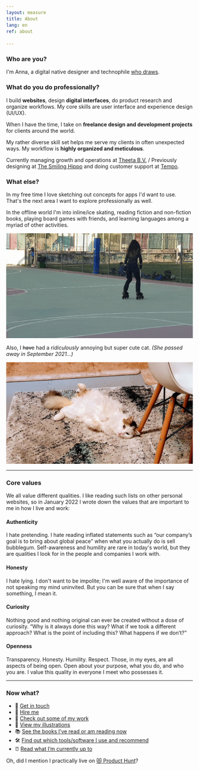 ```yaml
---
layout: measure
title: About
lang: en
ref: about

---
```

### Who are you?

I'm Anna, a digital native designer and technophile [who draws](/{{page.lang}}/graphics).

### What do you do professionally?

I build **websites**, design **digital interfaces**, do product research and organize workflows. My core skills are user interface and experience design (UI/UX).

When I have the time, I take on **freelance design and development projects** for clients around the world.

My rather diverse skill set helps me serve my clients in often unexpected ways. My workflow is **highly organized and meticulous**.

Currently managing growth and operations at [Theeta B.V.](https://theeta.nl) / Previously designing at [The Smiling Hippo](https://thesmilinghippo.com) and doing customer support at [Tempo](https://www.yourtempo.co/).

### What else?

In my free time I love sketching out concepts for apps I'd want to use. That's the next area I want to explore professionally as well.

In the offline world I'm into inline/ice skating, reading fiction and non-fiction books, playing board games with friends, and learning languages among a myriad of other activities.

![Me doing a simple but cool looking trick on inline skates](/assets/skate-circle-2.gif)

Also, I ~~have~~ had a _ridiculously_ annoying but super cute cat. _(She passed away in September 2021…)_

![My fluffy white cat laying on her back looking at the camera](/assets/hioni.jpg "Hionitsa")

***

### Core values

We all value different qualities. I like reading such lists on other personal websites, so in January 2022 I wrote down the values that are important to me in how I live and work:

#### Authenticity
I hate pretending. I hate reading inflated statements such as “our company’s goal is to bring about global peace” when what you actually do is sell bubblegum. Self-awareness and humility are rare in today's world, but they are qualities I look for in the people and companies I work with.

#### Honesty
I hate lying. I don't want to be impolite; I'm well aware of the importance of not speaking my mind uninvited. But you can be sure that when I say something, I mean it.

#### Curiosity
Nothing good and nothing original can ever be created without a dose of curiosity. “Why is it always done this way? What if we took a different approach? What is the point of including this? What happens if we don’t?”

#### Openness
Transparency. Honesty. Humility. Respect. Those, in my eyes, are all aspects of being open. Open about your purpose, what you do, and who you are. I value this quality in everyone I meet who possesses it.

***

### Now what?

* 💬 [Get in touch](/{{page.lang}}/contact)
* 🤝 [Hire me](/{{page.lang}}/services)
* 💼 [Check out some of my work](/{{page.lang}}/#work)
* 🎨 [View my illustrations](/{{page.lang}}/graphics)
* 📚 [See the books I’ve read or am reading now](/reading)
* 🛠 [Find out which tools/software I use and recommend](/tools)
* ⏰ [Read what I’m currently up to](/now)

Oh, did I mention I practically live on [😻 Product Hunt](https://www.producthunt.com/@anna_0x)?